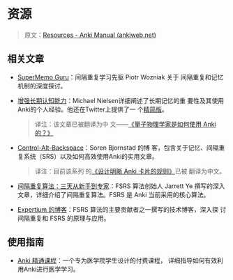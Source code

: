 # 资源

> 原文：[Resources - Anki Manual (ankiweb.net)](https://docs.ankiweb.net/resources.html)

## 相关文章

- [SuperMemo Guru](https://supermemo.guru/wiki/SuperMemo_Guru)：间隔重复学习先驱 Piotr Wozniak 关于
  间隔重复和记忆机制的深度探讨。

- [增强长期认知能力](http://augmentingcognition.com/ltm.html)：Michael Nielsen详细阐述了长期记忆的重
  要性及其使用Anki的个人经验。他还在Twitter上提供了一
  个[精简版](https://twitter.com/michael_nielsen/status/957763229454774272)。
  > 译注：该文章已被翻译为中
  > 文——[《量子物理学家是如何使用 Anki 的？》](https://zhuanlan.fxzhihu.com/p/65131722)
- [Control-Alt-Backspace](https://controlaltbackspace.org/categories/memory/)：Soren Bjornstad 的博
  客，包含关于记忆、间隔重复系统（SRS）以及如何高效使用Anki的实用文章。

  > 译注：目前该系列
  > 的[《设计明晰 Anki 卡片的规则》](https://l-m-sherlock.github.io/ZhiHuArchive/691567753.html)已被
  > 翻译为中文。

- [间隔重复算法：三天从新手到专家](https://github.com/open-spaced-repetition/fsrs4anki/wiki/Spaced-Repetition-Algorithm:-A-Three%E2%80%90Day-Journey-from-Novice-to-Expert)：FSRS
  算法创始人 Jarrett Ye 撰写的深入文章，详细介绍了间隔重复算法。FSRS 是 Anki 当前采用的核心算法。

- [Expertium 的博客](https://expertium.github.io/)：FSRS 算法的主要贡献者之一撰写的技术博客，深入探
  讨间隔重复和 FSRS 的原理与应用。

## 使用指南

- [Anki 精通课程](https://www.theanking.com/anki-mastery-course)：一个专为医学院学生设计的付费课程，
  详细指导如何有效利用Anki进行医学学习。
